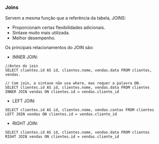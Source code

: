 ### Joins  

Servem a mesma função que a referência da tabela, JOINS:  

* Proporcionam certas flexibilidades adicionais.  
* Sintaxe muito mais utilizada.  
* Melhor desempenho.   

Os principais relacionamentos do JOIN são:  

* INNER JOIN:  
~~~
//Antes do join
SELECT clientes.id AS id, clientes.nome, vendas.data FROM clientes, vendas.  

// Com join, a sintaxe não usa where, mas requer a palavra ON. 
SELECT clientes.id AS id, clientes.nome, vendas.data FROM clientes INNER JOIN vendas ON clientes.id = vendas.cliente_id  
~~~  

* LEFT JOIN:  
~~~
SELECT clientes.id AS id, clientes.nome, vendas.contas FROM clientes LEFT JOIN vendas ON clientes.id = vendas.cliente_id  
~~~    

* RIGHT JOIN:  
~~~
SELECT clientes.id AS id, clientes.nome, vendas.data FROM clientes RIGHT JOIN vendas ON clientes.id = vendas.cliente_id
~~~

